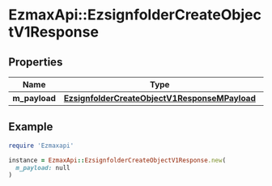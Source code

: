 # EzmaxApi::EzsignfolderCreateObjectV1Response

## Properties

| Name | Type | Description | Notes |
| ---- | ---- | ----------- | ----- |
| **m_payload** | [**EzsignfolderCreateObjectV1ResponseMPayload**](EzsignfolderCreateObjectV1ResponseMPayload.md) |  |  |

## Example

```ruby
require 'Ezmaxapi'

instance = EzmaxApi::EzsignfolderCreateObjectV1Response.new(
  m_payload: null
)
```

